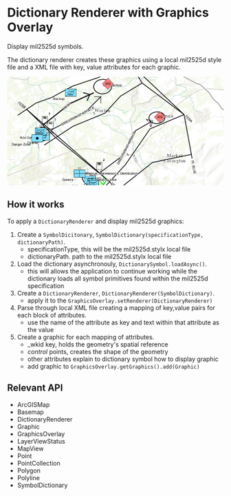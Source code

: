 # Dictionary Renderer with Graphics Overlay

Display mil2525d symbols.

The dictionary renderer creates these graphics using a local mil2525d style file and a XML file with key, value attributes for each graphic.

![](DictionaryRendererGraphicsOverlay.png)

## How it works

To apply a `DictionaryRenderer` and display mil2525d graphics:

1. Create a `SymbolDicitonary`, `SymbolDictionary(specificationType, dictionaryPath)`.
    * specificationType, this will be the mil2525d.stylx local file
    * dictionaryPath. path to the mil2525d.stylx local file
2. Load the dictionary asynchronouly, `DictionarySymbol.loadAsync()`.
    * this will allows the application to continue working while the dictionary loads all symbol primitives found within the mil2525d specification
3. Create a `DictionaryRenderer`, `DictionaryRenderer(SymbolDictionary)`.
    * apply it to the `GraphicsOverlay.setRenderer(DictionaryRenderer)`
4. Parse through local XML file creating a mapping of key,value pairs for each block of attributes.
    * use the name of the attribute as key and text within that attribute as the value
5. Create a graphic for each mapping of attributes.
    * _wkid key, holds the geometry's spatial reference
    * *control* points, creates the shape of the geometry
    * other attributes explain to dictionary symbol how to display graphic
    * add graphic to `GraphicsOverlay.getGraphics().add(Graphic)`

## Relevant API

* ArcGISMap
* Basemap
* DictionaryRenderer
* Graphic
* GraphicsOverlay
* LayerViewStatus
* MapView
* Point
* PointCollection
* Polygon
* Polyline
* SymbolDictionary
